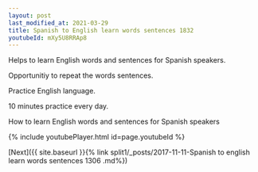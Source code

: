 ```yaml
---
layout: post
last_modified_at: 2021-03-29
title: Spanish to English learn words sentences 1832 
youtubeId: mXy5U8RRAp8
---
```

 
 
Helps to learn English words and sentences for Spanish speakers.

Opportunitiy to repeat the words sentences. 

Practice English language. 
 
10 minutes practice every day. 
 
How to learn English words and sentences for Spanish speakers 
 
{% include youtubePlayer.html id=page.youtubeId %}
 
 
[Next]({{ site.baseurl }}{% link  split1/_posts/2017-11-11-Spanish to english learn words sentences 1306 .md%})
 
